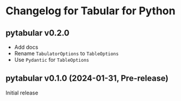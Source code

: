 # Changelog for Tabular for Python

## pytabular v0.2.0

* Add docs
* Rename `TabulatorOptions` to `TableOptions`
* Use `Pydantic` for `TableOptions`


## pytabular v0.1.0 (2024-01-31, Pre-release)

Initial release
